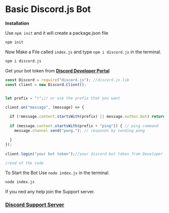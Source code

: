 # Basic Discord.js Bot

__Installation__

Use `npm init` and it will create a package.json file

```sh
npm init
```

Now Make a File called `index.js` and type `npm i discord.js` in the terminal.

```sh
npm i discord.js
```

Get your bot token from **[Discord Developer Portal](https://discord.com/developers/docs)**

```javascript
const Discord = require("discord.js"); //discord.js lib
const client = new Discord.Client(); 
 

let prefix = "!";// or use the prefix that you want 

client.on("message", (message) => {

  if (!message.content.startsWith(prefix) || message.author.bot) return;
 
  if (message.content.startsWith(prefix + "ping")) { // ping command
    message.channel.send("pong."); // responds by sending pong 
 
  }
});
 
client.login("your bot token");//your discord bot token from Developer Portal

//end of the code 
```
To Start the Bot Use `node index.js` in the terminal.

```sh
node index.js
```

If you ned any help join the Support server.

### **[Discord Support Server](https://discord.gg/zRqEsZjFj8)**

